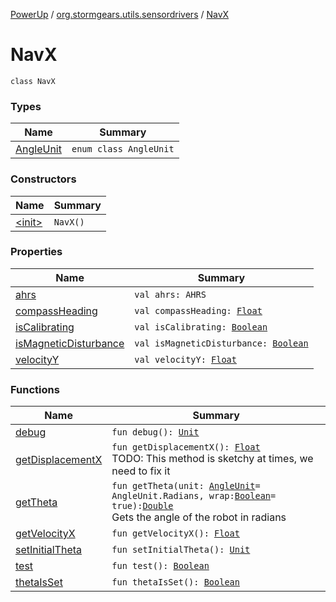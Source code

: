 [PowerUp](../../index.md) / [org.stormgears.utils.sensordrivers](../index.md) / [NavX](./index.md)

# NavX

`class NavX`

### Types

| Name | Summary |
|---|---|
| [AngleUnit](-angle-unit/index.md) | `enum class AngleUnit` |

### Constructors

| Name | Summary |
|---|---|
| [&lt;init&gt;](-init-.md) | `NavX()` |

### Properties

| Name | Summary |
|---|---|
| [ahrs](ahrs.md) | `val ahrs: AHRS` |
| [compassHeading](compass-heading.md) | `val compassHeading: `[`Float`](https://kotlinlang.org/api/latest/jvm/stdlib/kotlin/-float/index.html) |
| [isCalibrating](is-calibrating.md) | `val isCalibrating: `[`Boolean`](https://kotlinlang.org/api/latest/jvm/stdlib/kotlin/-boolean/index.html) |
| [isMagneticDisturbance](is-magnetic-disturbance.md) | `val isMagneticDisturbance: `[`Boolean`](https://kotlinlang.org/api/latest/jvm/stdlib/kotlin/-boolean/index.html) |
| [velocityY](velocity-y.md) | `val velocityY: `[`Float`](https://kotlinlang.org/api/latest/jvm/stdlib/kotlin/-float/index.html) |

### Functions

| Name | Summary |
|---|---|
| [debug](debug.md) | `fun debug(): `[`Unit`](https://kotlinlang.org/api/latest/jvm/stdlib/kotlin/-unit/index.html) |
| [getDisplacementX](get-displacement-x.md) | `fun getDisplacementX(): `[`Float`](https://kotlinlang.org/api/latest/jvm/stdlib/kotlin/-float/index.html)<br>TODO: This method is sketchy at times, we need to fix it |
| [getTheta](get-theta.md) | `fun getTheta(unit: `[`AngleUnit`](-angle-unit/index.md)` = AngleUnit.Radians, wrap: `[`Boolean`](https://kotlinlang.org/api/latest/jvm/stdlib/kotlin/-boolean/index.html)` = true): `[`Double`](https://kotlinlang.org/api/latest/jvm/stdlib/kotlin/-double/index.html)<br>Gets the angle of the robot in radians |
| [getVelocityX](get-velocity-x.md) | `fun getVelocityX(): `[`Float`](https://kotlinlang.org/api/latest/jvm/stdlib/kotlin/-float/index.html) |
| [setInitialTheta](set-initial-theta.md) | `fun setInitialTheta(): `[`Unit`](https://kotlinlang.org/api/latest/jvm/stdlib/kotlin/-unit/index.html) |
| [test](test.md) | `fun test(): `[`Boolean`](https://kotlinlang.org/api/latest/jvm/stdlib/kotlin/-boolean/index.html) |
| [thetaIsSet](theta-is-set.md) | `fun thetaIsSet(): `[`Boolean`](https://kotlinlang.org/api/latest/jvm/stdlib/kotlin/-boolean/index.html) |
